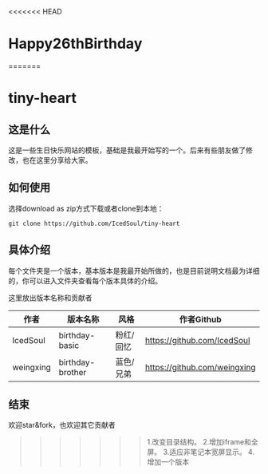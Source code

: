 <<<<<<< HEAD
# Happy26thBirthday
=======
# tiny-heart
## 这是什么
这是一些生日快乐网站的模板，基础是我最开始写的一个。后来有些朋友做了修改，也在这里分享给大家。  

## 如何使用
选择download as zip方式下载或者clone到本地：
```
git clone https://github.com/IcedSoul/tiny-heart
```

## 具体介绍
每个文件夹是一个版本，基本版本是我最开始所做的，也是目前说明文档最为详细的，你可以进入文件夹查看每个版本具体的介绍。

这里放出版本名称和贡献者

作者 | 版本名称 | 风格 | 作者Github  
---|---|---|---
IcedSoul|birthday-basic|粉红/回忆|https://github.com/IcedSoul
weingxing|birthday-brother|蓝色/兄弟|https://github.com/weingxing

## 结束
欢迎star&fork，也欢迎其它贡献者
>>>>>>> 1.改变目录结构。 2.增加iframe和全屏。 3.适应非笔记本宽屏显示。 4.增加一个版本
